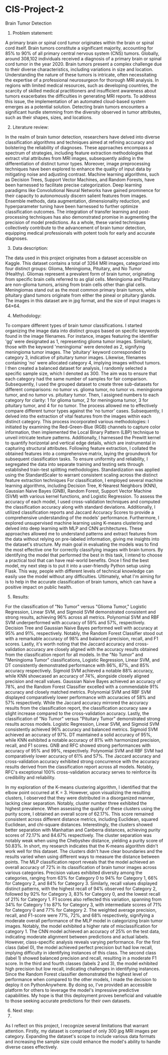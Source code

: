 # CIS-Project-2

Brain Tumor Detection

   1. Problem statement:
    
A primary brain or spinal cord tumor originates within the brain or spinal cord itself. Brain tumors constitute a significant majority, accounting for 85% to 90% of all primary central nervous system (CNS) tumors. Globally, around 308,102 individuals received a diagnosis of a primary brain or spinal cord tumor in the year 2020. Brain tumors present a complex challenge due to their diverse characteristics, including variations in size and location. Understanding the nature of these tumors is intricate, often necessitating the expertise of a professional neurosurgeon for thorough MRI analysis. In regions with limited medical resources, such as developing countries, the scarcity of skilled medical practitioners and insufficient awareness about tumors exacerbates the difficulties in generating MRI reports. To address this issue, the implementation of an automated cloud-based system emerges as a potential solution. Detecting brain tumors encounters a significant hurdle stemming from the diversity observed in tumor attributes, such as their shapes, sizes, and locations. 
   
   2. Literature review:
      
In the realm of brain tumor detection, researchers have delved into diverse classification algorithms and techniques aimed at refining accuracy and bolstering the reliability of diagnoses. These approaches encompass a spectrum of strategies, including feature extraction methodologies that extract vital attributes from MRI images, subsequently aiding in the differentiation of distinct tumor types. Moreover, image preprocessing techniques have been explored to enhance the quality of input data by mitigating noise and adjusting contrast. Machine learning algorithms, such as Decision Trees, Support Vector Machines, and Random Forests, have been harnessed to facilitate precise categorization. Deep learning paradigms like Convolutional Neural Networks have gained prominence for their capacity to autonomously discern salient features from images. Ensemble methods, data augmentation, dimensionality reduction, and hyperparameter tuning have been harnessed to further optimize classification outcomes. The integration of transfer learning and post-processing techniques has also demonstrated promise in augmenting the precision of model predictions. As a whole, these varied techniques collectively contribute to the advancement of brain tumor detection, equipping medical professionals with potent tools for early and accurate diagnoses.
  
  3. Data description:
     
The data used in this project originates from a dataset accessible on Kaggle. This dataset contains a total of 3264 MRI images, categorized into four distinct groups: Glioma, Meningioma, Pituitary, and No Tumor (Healthy). Gliomas represent a prevalent form of brain tumor, originating from specific brain cells referred to as glial cells. Meningioma and Pituitary are non-glioma tumors, arising from brain cells other than glial cells. Meningiomas stand out as the most common primary brain tumors, while pituitary gland tumors originate from either the pineal or pituitary glands. The images in this dataset are in jpg format, and the size of input images is 64×64.

   4. Methodology:
   
To compare different types of brain tumor classifications. I started organizing the image data into distinct groups based on specific keywords found in the image filenames. For instance, images featuring the identifier 'gg' were designated as 1, representing glioma tumor images. Similarly, those with the keyword 'meningioma' were denoted as 2, signifying meningioma tumor images. The 'pituitary' keyword corresponded to category 3, indicative of pituitary tumor images. Likewise, filenames containing 'no' were allocated category 4, implying images without tumors.
I then created a balanced dataset for analysis, I randomly selected a specific sample size, which I denoted as 300. The aim was to ensure that each category had the same number of samples for fair comparison. Subsequently, I used the grouped dataset to create three sub-datasets for different comparisons: no tumor vs. glioma tumor, no tumor vs. meningioma tumor, and no tumor vs. pituitary tumor. Then, I assigned numbers to each category for clarity: 1 for glioma tumor, 2 for meningioma tumor, 3 for pituitary tumor, and 4 for no tumor. The process allowed me to effectively compare different tumor types against the 'no tumor' cases.
Subsequently, I delved into the extraction of vital features from the images within each distinct category. This process incorporated various methodologies: I initiated by examining the Red-Green-Blue (RGB) channels to capture color information, then implemented the Local Binary Pattern (LBP) technique to unveil intricate texture patterns. Additionally, I harnessed the Prewitt kernel to quantify horizontal and vertical edge details, which are instrumental in capturing structural attributes.
Following feature extraction, I collated the obtained features into a comprehensive matrix, laying the groundwork for subsequent classification tasks. To ensure uniformity and reliability, I segregated the data into separate training and testing sets through established train-test splitting methodologies. Standardization was applied using the StandardScaler to warrant consistent scaling across the distinct feature extraction techniques
For classification, I employed several machine learning algorithms, including Decision Tree, K-Nearest Neighbors (KNN), Gaussian Naive Bayes (GNB), Random Forest, Support Vector Machine (SVM) with various kernel functions, and Logistic Regression. To assess the accuracy of each model, I used cross-validation techniques and computed the classification accuracy along with standard deviations. Additionally, I utilized classification reports and Jaccard Accuracy Scores to provide a comprehensive understanding of the models' performance.
Furthermore, I explored unsupervised machine learning using K-means clustering and delved into deep learning with MLP and CNN architectures. These approaches allowed me to understand patterns and extract features from the data without relying on pre-labeled information, giving me insights into the dataset's structure.
My main goal in evaluating the models was to find the most effective one for correctly classifying images with brain tumors. By identifying the model that performed the best in this task, I intend to choose a practical tool that can have real-world benefits.
Once I find the best model, my next step is to put it into a user-friendly Python setup using Flask. This way, people with different levels of technical knowledge can easily use the model without any difficulties. Ultimately, what I'm aiming for is to help in the accurate classification of brain tumors, which can have a positive impact on public health.

   5. Results:
  
For the classification of "No Tumor" versus "Glioma Tumor," Logistic Regression, Linear SVM, and Sigmoid SVM demonstrated consistent and strong results, achieving 96% across all metrics. Polynomial SVM and RBF SVM underperformed with accuracy of 59% and 57%, respectively. Decision Tree and Gaussian Naive Bayes performed well with accuracy at 95% and 91%, respectively. Notably, the Random Forest Classifier stood out with a remarkable accuracy of 98% and balanced precision, recall, and F1 scores. Lastly, it's worth noting that the Jaccard accuracy and cross-validation accuracy are closely aligned with the accuracy results obtained from the classification report for all models.
In the "No Tumor" and "Meningioma Tumor" classifications, Logistic Regression, Linear SVM, and DT consistently demonstrated performance with 86%, 87%, and 85% accuracy respectively. Sigmoid SVM achieved a notable 88% accuracy, while KNN showcased an accuracy of 74%, alongside closely aligned precision and recall values. Gaussian Naive Bayes achieved an accuracy of 78%, and the Random Forest Classifier excelled with a commendable 91% accuracy and closely matched metrics. Polynomial SVM and RBF SVM displayed comparatively lower performance with accuracies of 58% and 57% respectively. While the Jaccard accuracy mirrored the accuracy results from the classification report, the classification accuracy saw a slight increase compared to the cross-validation accuracy.
Lastly, the classification of "No Tumor" versus "Pituitary Tumor" demonstrated strong results across models. Logistic Regression, Linear SVM, and Sigmoid SVM consistently achieved 96% accuracy and balanced metrics. Sigmoid SVM achieved an accuracy of 97%. DT maintained a solid accuracy of 95%, while KNN exhibited a notable accuracy of 81% with harmonized precision, recall, and F1 scores. GNB and RFC showed strong performances with accuracy of 95% and 99%, respectively. Polynomial SVM and RBF SVM had comparatively lower accuracy of 61% and 57%. The Jaccard accuracy and cross-validation accuracy exhibited strong concurrence with the accuracy results derived from the classification report across all models. Notably, RFC's exceptional 100% cross-validation accuracy serves to reinforce its credibility and reliability.

In my exploration of the K-means clustering algorithm, I identified that the elbow point occurred at K = 3. However, upon visualizing the resulting clusters, I observed that they were distributed in a disorganized manner, lacking clear separation. Notably, cluster number three exhibited the highest prevalence. When assessing the quality of these clusters using the purity score, I obtained an overall score of 62.17%. This score remained consistent across different distance metrics, including Euclidean, squared Euclidean, and chi-square distances. Interestingly, the clusters showed better separation with Manhattan and Canberra distances, achieving purity scores of 72.17% and 84.67% respectively. The cluster separation was notably weak when using the Chebyshev distance, yielding a purity score of 50.83%. In short, my research indicates that the K-means algorithm didn't work well for this dataset. The clusters didn't have clear boundaries and the results varied when using different ways to measure the distance between points.
The MLP classification report reveals that the model achieved an overall accuracy of 72% in its classification of brain tumor images across various categories. Precision values exhibited diversity among the categories, ranging from 63% for Category 0 to 94% for Category 1, 66% for Category 2, and 84% for Category 3. Similarly, recall values displayed distinct patterns, with the highest recall of 94% observed for Category 2, followed by 92% for Category 3, 83% for Category 0, and the lowest recall of 21% for Category 1. F1 scores also reflected this variation, spanning from 34% for Category 1 to 87% for Category 3, with intermediate scores of 71% for Category 0 and 77% for Category 2. The weighted average precision, recall, and F1-score were 77%, 72%, and 68% respectively, signifying a moderate overall performance of the MLP model in categorizing brain tumor images. Notably, the model exhibited a higher rate of misclassification for category 1.
The CNN model achieved an accuracy of 25% on the test data, indicating moderate alignment between predictions and actual labels. However, class-specific analysis reveals varying performance. For the first class (label 0), the model achieved perfect precision but had low recall, implying difficulty in identifying instances of this class. The second class (label 1) showed balanced precision and recall, resulting in a moderate F1 score. In the third and fourth classes (labels 2 and 3), the model exhibited high precision but low recall, indicating challenges in identifying instances.
Since the Random Forest classifier demonstrated the highest level of performance when compared to the other models, I made the decision to deploy it on PythonAnywhere. By doing so, I've provided an accessible platform for others to leverage the model's impressive predictive capabilities. My hope is that this deployment proves beneficial and valuable to those seeking accurate predictions for their own datasets. 
   
   6. Next step:
   7. 
As I reflect on this project, I recognize several limitations that warrant attention. Firstly, my dataset is comprised of only 300 jpg MRI images per category. 
Expanding the dataset's scope to include various data formats and increasing the sample size could enhance the model's ability to handle diverse cases effectively.

